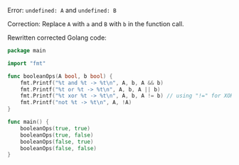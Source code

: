 Error: `undefined: A` and `undefined: B`

Correction: Replace `A` with `a` and `B` with `b` in the function call.

Rewritten corrected Golang code:

```go
package main

import "fmt"

func booleanOps(A bool, b bool) {
	fmt.Printf("%t and %t -> %t\n", A, b, A && b)
	fmt.Printf("%t or %t -> %t\n", A, b, A || b)
	fmt.Printf("%t xor %t -> %t\n", A, b, A != b) // using "!=" for XOR because Go doesn't have a built-in XOR operator
	fmt.Printf("not %t -> %t\n", A, !A)
}

func main() {
	booleanOps(true, true)
	booleanOps(true, false)
	booleanOps(false, true)
	booleanOps(false, false)
}
```
